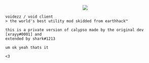 <p align="center">
  <img src="https://avatars.githubusercontent.com/u/133175216?s=400&u=71039194429316f3947933a614bdb347b686b677&v=4" />
</p>


```
voidezz / void client
> the world's best utility mod skidded from earthhack™

this is a private version of calypso made by the original dev [xrayy#0001] and
extended by shark#1213

um ok yeah thats it

<3
```
